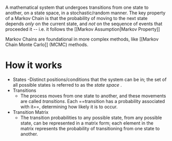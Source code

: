 A mathematical system that undergoes transitions from one state to another, on a state space, in a stochastic/random manner. The key property of a Markov Chain is that the probability of moving to the next state depends *only* on the current state, and *not* on the sequence of events that proceeded it --  i.e. it follows the [[Markov Assumption|Markov Property]]

Markov Chains are foundational in more complex methods, like [[Markov Chain Monte Carlo]] (MCMC) methods.
# How it works

- States
	-Distinct positions/conditions that the system can be in; the set of all possible states is referred to as the *state space* .
- Transitions
	- The process moves from one state to another, and these movements are called *transitions*. Each ==transition has a probability associated with it==, determining how likely it is to occur.
- Transition Matrix
	- The transition probabilities to any possible state, from any possible state, can be represented in a matrix form; each element in the matrix represents the probability of transitioning from one state to another.
